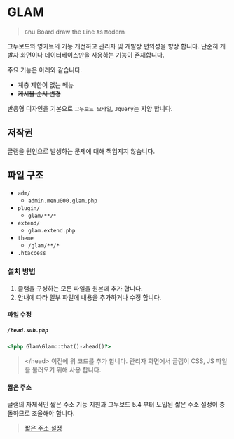 # GLAM

> `G`nu Board draw the `L`ine `A`s `M`odern

그누보드와 영카트의 기능 개선하고 관리자 및 개발상 편의성을 향상 합니다.
단순히 개발자 화면이나 데이터베이스만을 사용하는 기능이 존재합니다.

주요 기능은 아래와 같습니다.

* 계층 제한이 없는 메뉴
* ~~게시물 순서 변경~~

반응형 디자인을 기본으로 `그누보드 모바일`, `Jquery`는 지양 합니다.

## 저작권
글램을 원인으로 발생하는 문제에 대해 책임지지 않습니다.

## 파일 구조
* `adm/`
    * `admin.menu000.glam.php`
* `plugin/`
    * `glam/**/*`
* `extend/`
    * `glam.extend.php`
* `theme`
    * `/glam/**/*`
* `.htaccess`
    
### 설치 방법

1. 글램을 구성하는 모든 파일을 원본에 추가 합니다.
2. 안내에 따라 일부 파일에 내용을 추가하거나 수정 합니다.

#### 파일 수정

##### `/head.sub.php`

```php
<?php Glam\Glam::that()->head()?>
```

> &lt;/head&gt; 이전에 위 코드를 추가 합니다.
> 관리자 화면에서 글램이 CSS, JS 파일을 불러오기 위해 사용 합니다.

#### 짧은 주소

글램의 자체적인 짧은 주소 기능 지원과 그누보드 5.4 부터 도입된 짧은 주소 설정이 충돌하므로 조율해야 합니다.
> [짧은 주소 설정](md/rewrite-module.md)
